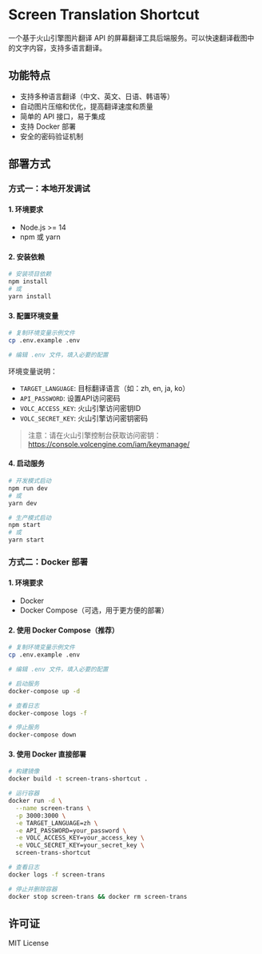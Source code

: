 # Screen Translation Shortcut

一个基于火山引擎图片翻译 API 的屏幕翻译工具后端服务。可以快速翻译截图中的文字内容，支持多语言翻译。

## 功能特点

- 支持多种语言翻译（中文、英文、日语、韩语等）
- 自动图片压缩和优化，提高翻译速度和质量
- 简单的 API 接口，易于集成
- 支持 Docker 部署
- 安全的密码验证机制

## 部署方式

### 方式一：本地开发调试

#### 1. 环境要求
- Node.js >= 14
- npm 或 yarn

#### 2. 安装依赖
```bash
# 安装项目依赖
npm install
# 或
yarn install
```

#### 3. 配置环境变量
```bash
# 复制环境变量示例文件
cp .env.example .env

# 编辑 .env 文件，填入必要的配置
```

环境变量说明：
- `TARGET_LANGUAGE`: 目标翻译语言（如：zh, en, ja, ko）
- `API_PASSWORD`: 设置API访问密码
- `VOLC_ACCESS_KEY`: 火山引擎访问密钥ID
- `VOLC_SECRET_KEY`: 火山引擎访问密钥密码

> 注意：请在火山引擎控制台获取访问密钥：https://console.volcengine.com/iam/keymanage/

#### 4. 启动服务
```bash
# 开发模式启动
npm run dev
# 或
yarn dev

# 生产模式启动
npm start
# 或
yarn start
```

### 方式二：Docker 部署

#### 1. 环境要求
- Docker
- Docker Compose（可选，用于更方便的部署）

#### 2. 使用 Docker Compose（推荐）

```bash
# 复制环境变量示例文件
cp .env.example .env

# 编辑 .env 文件，填入必要的配置

# 启动服务
docker-compose up -d

# 查看日志
docker-compose logs -f

# 停止服务
docker-compose down
```

#### 3. 使用 Docker 直接部署

```bash
# 构建镜像
docker build -t screen-trans-shortcut .

# 运行容器
docker run -d \
  --name screen-trans \
  -p 3000:3000 \
  -e TARGET_LANGUAGE=zh \
  -e API_PASSWORD=your_password \
  -e VOLC_ACCESS_KEY=your_access_key \
  -e VOLC_SECRET_KEY=your_secret_key \
  screen-trans-shortcut

# 查看日志
docker logs -f screen-trans

# 停止并删除容器
docker stop screen-trans && docker rm screen-trans
```

## 许可证

MIT License